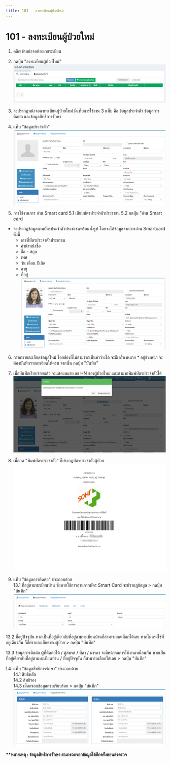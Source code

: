 ```yaml
---
title: 101 - ลงทะเบียนผู้ป่วยใหม่
---
```


# 101 - ลงทะเบียนผู้ป่วยใหม่
1. คลิกเข้าหน้าจอห้องเวชระเบียน
2. กดปุ่ม "ลงทะเบียนผู้ป่วยใหม่"
![Logo](./img/image101-1.png)
3. จะปรากฏหน้าจอลงทะเบียนผู้ป่วยใหม่ มีแท็บการใช้งาน 3 แท็บ คือ ข้อมูลประจำตัว ข้อมูลการติดต่อ และข้อมูลสิทธิการรักษา
4. แท็บ "ข้อมูลประจำตัว" 
![Logo](./img/image101-2.png)

5. การใช้งานการ อ่าน Smart card 
5.1 เสียบบัตรประจำตัวประชาชน 
5.2 กดปุ่ม "อ่าน Smart card
  - จะปรากฏข้อมูลตามบัตรประจำตัวประชาชนพร้อมทั้งรูป โดยจะได้ข้อมูลจากการอ่าน Smartcard ดังนี้
      -	เลขที่บัตรประจำตัวประชาชน
      -	คำนำหน้าชื่อ
      -	ชื่อ - สกุล
      -	เพศ
      -	วัน เดือน ปีเกิด
      -	อายุ
      -	ที่อยู่
![Logo](./img/image101-3.png)

6. กรอกรายละเอียดข้อมูลใหม่ โดยช่องที่ไม่สามารถเป็นค่าว่างได้ จะมีเครื่องหมาย * อยู่ข้างหน้า จะต้องบันทึกรายละเอียดให้ครบ จากนั้น กดปุ่ม "บันทึก"

7. เมื่อบันทึกเรียบร้อยแล้ว จะแสดงหมายเลข HN ของผู้ป่วยใหม่ และสามาถพิมพ์บัตรประจำตัวได้
![Logo](./img/image101-4.png) 

8. เมื่อกด "พิมพ์บัตรประจำตัว" ก็ปรากฎบัตรประจำตัวผู้ป่วย
![Logo](./img/image101-5.png) 


13. แท็บ "ข้อมูลการติดต่อ" ประกอบด้วย  
13.1 ที่อยู่ตามทะเบียนบ้าน ซึ่งหากใช้การอ่านจากบัตร Smart Card จะปรากฏข้อมูล > กดปุ่ม "บันทึก"
![Logo](./img/image101-6.png)  

13.2 ที่อยู่ปัจจุบัน หากเป็นที่อยู่เดียวกับที่อยู่ตามทะเบียนบ้านก็สามารถกดเลือกได้เลย หากไม่ตรงใช่ที่อยู่เดียวกัน ก็คีย์รายละเอียดของผู้ป่วย > กดปุ่ม "บันทึก"

13.3 ข้อมูลการติดต่อ ผู้ที่ติดต่อได้ / คู่สมรส / บิดา / มารดา จะมีหน้าจอการใช้งานเหมือนกัน หากเป็นที่อยู่เดียวกับที่อยู่ตามทะเบียนบ้าน / ที่อยู่ปัจจุบัน ก็สามารถเลือกได้เลย > กดปุ่ม "บันทึก"

14. แท็บ "ข้อมูลสิทธิการรักษา" ประกอบด้วย  
14.1 สิทธิหลัก 	
14.2 สิทธิรอง  
14.3 เมื่อกรอกข้อมูลครบเรียบร้อย > กดปุ่ม "บันทึก"
![Logo](./img/image101-7.png)  
 
__**หมายเหตุ : ข้อมูลสิทธิการรักษา สามารถกรอกข้อมูลได้อีกครั้งตอนส่งตรวจ__